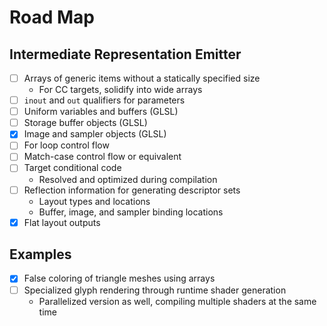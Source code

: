 # Road Map

## Intermediate Representation Emitter

- [ ] Arrays of generic items without a statically specified size
	- For CC targets, solidify into wide arrays
- [ ] `inout` and `out` qualifiers for parameters
- [ ] Uniform variables and buffers (GLSL)
- [ ] Storage buffer objects (GLSL)
- [x] Image and sampler objects (GLSL)
- [ ] For loop control flow
- [ ] Match-case control flow or equivalent
- [ ] Target conditional code
	- Resolved and optimized during compilation
- [ ] Reflection information for generating descriptor sets
	- Layout types and locations
	- Buffer, image, and sampler binding locations
- [x] Flat layout outputs

## Examples

- [x] False coloring of triangle meshes using arrays
- [ ] Specialized glyph rendering through runtime shader generation
	- Parallelized version as well, compiling multiple shaders at the same time